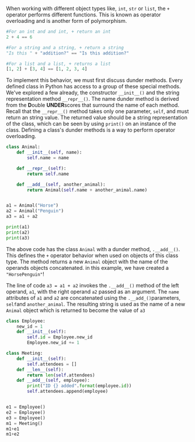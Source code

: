 When working with different object types like, `int`, `str` or `list`, the `+` operator performs different functions. This is known as operator overloading and is another form of polymorphism.
```Python
#For an int and and int, + return an int
2 + 4 == 6

#For a string and a string, + return a string
"Is this " + "addition?" == "Is this addition?"

#For a list and a list, + returns a list
[1, 2] + [3, 4] == [1, 2, 3, 4]
```
To implement this behavior, we must first discuss dunder methods. Every defined class in Python has access to a group of these special methods.
We've explored a few already, the constructor `__init__()` and the string representation method `__repr__()`. The name dunder  method is derived from the **D**ouble **UNDER**scores that surround the name of each  method.
Recall that the `__repr__()` method takes only one parameter, `self`, and must return an string value. The returned value should be a string representation of the class, which can be seen by using `print()` on an instance of the class.
Defining a class's dunder methods is a way to perform operator overloading.
```Python
class Animal:
	def __init__(self, name):
		self.name = name

	def __repr__(self):
		return self.name

	def __add__(self, another_animal):
		return Animal(self.name + another_animal.name)


a1 = Animal("Horse")
a2 = Animal("Penguin")
a3 = a1 + a2

print(a1)
print(a2)
print(a3)
```
The above code has the class `Animal` with a dunder method, `.__add__()`. This defines the `+` operator behavior when used on objects of this class type. The method returns a new `Animal` object with the name of the operands objects concatenated. in this example, we have created a `"HorsePenguin"`!

The line of code `a3 = a1 + a2` invokes the `.__add__()` method of the left operand, `a1`, with the right operand `a2` passed as an argument. The `name` attributes of `a1` and `a2` are concatenated using the `.__add_()`parameters, `self`and `another_animal`. The resulting string is used as the name of a new `Animal` object which is returned to become the value of `a3`
```Python
class Employee:
	new_id = 1
	def __init__(self):
		self.id = Employee.new_id
		Employee.new_id += 1

class Meeting:
	def __init__(self):
		self.attendees = []
	def __len__(self):
		return len(self.attendees)
	def __add__(self, employee):
		print("ID {} added".format(employee.id))
		self.attendees.append(employee)


e1 = Employee()
e2 = Employee()
e3 = Employee()
m1 = Meeting()
m1+e1
m1+e2
```